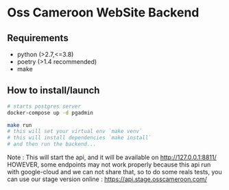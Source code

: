 # Oss Cameroon WebSite Backend

## Requirements

- python (>2.7,<=3.8)
- poetry (>1.4 recommended)
- make

## How to install/launch

```bash
# starts postgres server
docker-compose up -d pgadmin

make run
# this will set your virtual env `make venv`
# this will install dependencies `make install`
# and then run the backend...
```

Note :
This will start the api, and it will be available on http://127.0.0.1:8811/
HOWEVER, some endpoints may not work properly because this api run with google-cloud and we can not share that,
so to do some reals tests, you can use our stage version online : https://api.stage.osscameroon.com/
